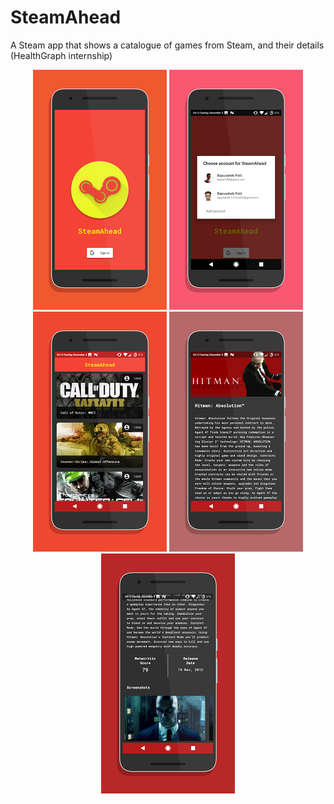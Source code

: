 # SteamAhead
A Steam app that shows a catalogue of games from Steam, and their details (HealthGraph internship)

<div align="center">
    <img src="https://github.com/bapspatil/SteamAhead/blob/master/screenshots/screen0.png">
    <img src="https://github.com/bapspatil/SteamAhead/blob/master/screenshots/screen1.png">
    <img src="https://github.com/bapspatil/SteamAhead/blob/master/screenshots/screen2.png">
    <img src="https://github.com/bapspatil/SteamAhead/blob/master/screenshots/screen3.png">
    <img src="https://github.com/bapspatil/SteamAhead/blob/master/screenshots/screen4.png">
</div>
